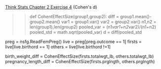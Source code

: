 [Think Stats Chapter 2 Exercise 4](http://greenteapress.com/thinkstats2/html/thinkstats2003.html#toc24) (Cohen's d)

>>   def CohentEffectSize(group1,group2):
      diff = group1.mean()-group2.mean()
      var1 = group1.var()
      var2 = group2.var()
      n1,n2 = len(group1),len(group2)
      pooled_var = (n1*var1+n2*var2)/(n1+n2)
      pooled_std = math.sqrt(pooled_var)
      d = diff/pooled_std
    
   
   
 preg = nsfg.ReadFemPreg()
 live = preg[preg.outcome == 1]
 firsts = live[live.birthord == 1]
 others = live[live.birthord !=1]
  
  birth_weight_diff = CohenEffectSize(firsts.totalwgt_lb, others.totalwgt_lb)
  pregnancy_length_diff = CohenEffectSize(firsts.prglngth, others.prglngth)
